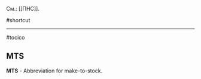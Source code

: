 См.: [[ПНС]].

#shortcut




<hr/>

#tocico

## MTS

<b>MTS</b> - Abbreviation for make-to-stock.   


